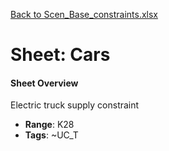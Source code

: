 [Back to Scen_Base_constraints.xlsx](README.md)

# Sheet: Cars

#### Sheet Overview

Electric truck supply constraint

- **Range**: K28
- **Tags**: ~UC_T
